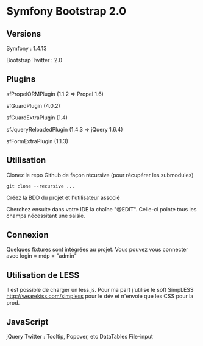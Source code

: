 # Symfony Bootstrap 2.0

## Versions
 Symfony : 1.4.13
 
 Bootstrap Twitter : 2.0
 
## Plugins
 sfPropelORMPlugin (1.1.2 => Propel 1.6)
 
 sfGuardPlugin (4.0.2)
 
 sfGuardExtraPlugin (1.4)
  
 sfJqueryReloadedPlugin (1.4.3 => jQuery 1.6.4)
 
 sfFormExtraPlugin (1.1.3)

## Utilisation

Clonez le repo Github de façon récursive (pour récupérer les submodules)

	git clone --recursive ...

Créez la BDD du projet et l'utilisateur associé

Cherchez ensuite dans votre IDE la chaîne "@EDIT". Celle-ci pointe tous les champs nécessitant une saisie.

## Connexion

Quelques fixtures sont intégrées au projet. Vous pouvez vous connecter avec login = mdp = "admin"

## Utilisation de LESS

Il est possible de charger un less.js. Pour ma part j'utilise le soft SimpLESS http://wearekiss.com/simpless pour le dév et n'envoie que les CSS pour la prod.

## JavaScript 

jQuery
Twitter : Tooltip, Popover, etc
DataTables
File-input
